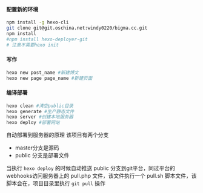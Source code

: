 
#### 配置新的环境

```bash
npm install -g hexo-cli
git clone git@git.oschina.net:windy0220/bigma.cc.git
npm install
#npm install hexo-deployer-git
# 注意不需要hexo init
```


#### 写作

```bash
hexo new post_name #新建博文
hexo new page page_name #新建页面
```

#### 编译部署

```bash
hexo clean #清空public目录
hexo generate #生产静态文件
hexo server #创建本地服务器 
hexo deploy #部署网站
```
自动部署到服务器的原理
该项目有两个分支
- master分支是源码
- public 分支是部署文件

当执行 `hexo deploy` 的时候自动推送 public 分支到git平台，同过平台的webhooks访问服务器上的 pull.php 文件，该文件执行一个 pull.sh 脚本文件，该脚本会在，项目目录里执行 `git pull` 操作
